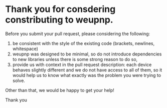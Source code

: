 # Thank you for consdering constributing to weupnp.

Before you submit your pull request, please considering the following:

1. be consistent with the style of the existing code (brackets, newlines, whitespace) 
2. weupnp was designed to be minimal, so do not introduce dependencies to new libraries unless there is some strong reason to do so,
3. provide us with context in the pull request description: each device behaves slightly different and we do not have access to all of them, so it would help us to know what exactly was the problem you were trying to solve.

Other than that, we would be happy to get your help!

Thank you
